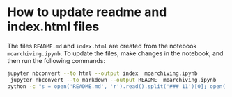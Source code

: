 # How to update readme and index.html files

The files `README.md` and `index.html` are created from the notebook `moarchiving.ipynb`.
To update the files, make changes in the notebook, and then run the following commands:

```bash
jupyter nbconvert --to html --output index  moarchiving.ipynb 
 jupyter nbconvert --to markdown --output README  moarchiving.ipynb
python -c "s = open('README.md', 'r').read().split('### 11')[0]; open('README.md', 'w').write(s)"
```
